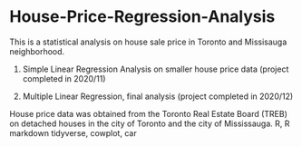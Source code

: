 # House-Price-Regression-Analysis


This is a statistical analysis on house sale price in Toronto and Missisauga neighborhood. 

1. Simple Linear Regression Analysis on smaller house price data (project completed in 2020/11)

2. Multiple Linear Regression, final analysis (project completed in 2020/12)


<Data>
House price data was obtained from the Toronto Real Estate Board (TREB) on detached houses in the city of Toronto and the city of Mississauga.
  
<Language>
R, R markdown
  
  
<Packages>
tidyverse, cowplot, car
